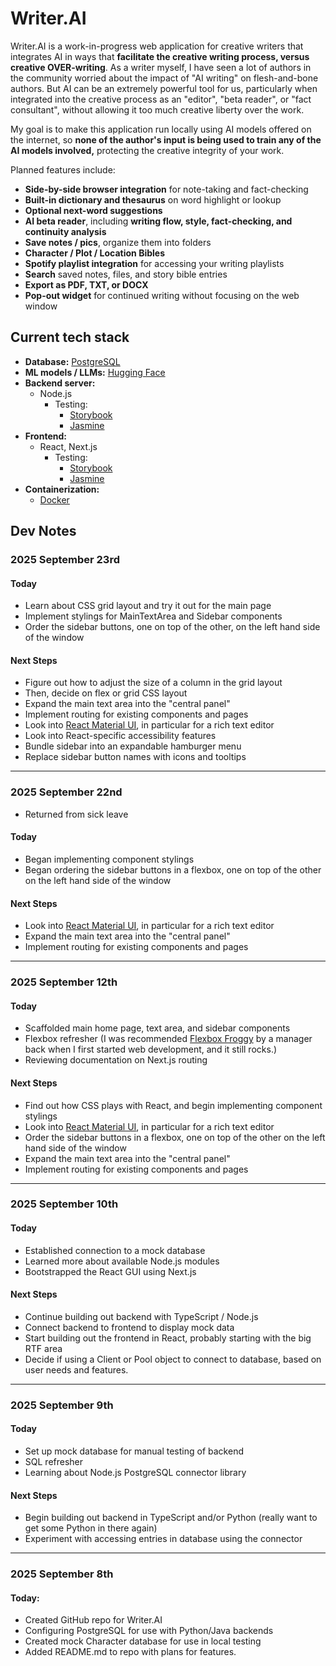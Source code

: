 # Writer.AI

Writer.AI is a work-in-progress web application for creative writers
that integrates AI in ways that **facilitate the creative writing process,
versus creative OVER-writing**.  As a writer myself, I have seen a lot
of authors in the community worried about the impact of "AI writing" on
flesh-and-bone authors.  But AI can be an extremely powerful tool for us, 
particularly when integrated into the creative process as an "editor",
"beta reader", or "fact consultant", without allowing it too much
creative liberty over the work.

My goal is to make this application run locally using AI models offered
on the internet, so **none of the author's input is being used to train any 
of the AI models involved,** protecting the creative integrity of your work.  


Planned features include:

* **Side-by-side browser integration** for note-taking and fact-checking
* **Built-in dictionary and thesaurus** on word highlight or lookup
* **Optional next-word suggestions**
* **AI beta reader**, including **writing flow, style, fact-checking, and**
**continuity analysis**
* **Save notes / pics**, organize them into folders
* **Character / Plot / Location Bibles**
* **Spotify playlist integration** for accessing your writing playlists
* **Search** saved notes, files, and story bible entries
* **Export as PDF, TXT, or DOCX**
* **Pop-out widget** for continued writing without focusing on the web window


## Current tech stack
* **Database:** [PostgreSQL](https://www.postgresql.org)
* **ML models / LLMs:** [Hugging Face](https://huggingface.co/models)
* **Backend server:**
    * Node.js
        * Testing:
            * [Storybook](https://storybook.js.org)
            * [Jasmine](https://jasmine.github.io)
* **Frontend:**
    * React, Next.js
        * Testing:
            * [Storybook](https://storybook.js.org)
            * [Jasmine](https://jasmine.github.io)
* **Containerization:**
    * [Docker](https://www.docker.com)


## Dev Notes

### 2025 September 23rd

#### Today
  * Learn about CSS grid layout and try it out for the main page
  * Implement stylings for MainTextArea and Sidebar components
  * Order the sidebar buttons, one on top of the other, on the left hand side of the window

#### Next Steps
  * Figure out how to adjust the size of a column in the grid layout
  * Then, decide on flex or grid CSS layout
  * Expand the main text area into the "central panel"
  * Implement routing for existing components and pages
  * Look into [React Material UI](https://mui.com/material-ui), in particular for a rich text editor
  * Look into React-specific accessibility features
  * Bundle sidebar into an expandable hamburger menu
  * Replace sidebar button names with icons and tooltips

---

### 2025 September 22nd

* Returned from sick leave

#### Today
  * Began implementing component stylings
  * Began ordering the sidebar buttons in a flexbox, one on top of the other on the left hand side of the window

#### Next Steps
  * Look into [React Material UI](https://mui.com/material-ui), in particular for a rich text editor
  * Expand the main text area into the "central panel"
  * Implement routing for existing components and pages

---

### 2025 September 12th
#### Today
  * Scaffolded main home page, text area, and sidebar components
  * Flexbox refresher (I was recommended [Flexbox Froggy](https://flexboxfroggy.com) by a manager back when I first started web development, and it still rocks.)
  * Reviewing documentation on Next.js routing

#### Next Steps
  * Find out how CSS plays with React, and begin implementing component stylings
  * Look into [React Material UI](https://mui.com/material-ui), in particular for a rich text editor
  * Order the sidebar buttons in a flexbox, one on top of the other on the left hand side of the window
  * Expand the main text area into the "central panel"
  * Implement routing for existing components and pages

---

### 2025 September 10th
#### Today
  * Established connection to a mock database
  * Learned more about available Node.js modules
  * Bootstrapped the React GUI using Next.js

#### Next Steps
  * Continue building out backend with TypeScript / Node.js
  * Connect  backend to frontend to display mock data
  * Start building out the frontend in React, probably starting with the big RTF area
  * Decide if using a Client or Pool object to connect to database, based on user needs and features. 

---

### 2025 September 9th
#### Today
  * Set up mock database for manual testing of backend
  * SQL refresher
  * Learning about Node.js PostgreSQL connector library

#### Next Steps
  * Begin building out backend in TypeScript and/or Python (really want to get some Python in there again)
  * Experiment with accessing entries in database using the connector

---

### 2025 September 8th
#### Today:
  * Created GitHub repo for Writer.AI
  * Configuring PostgreSQL for use with Python/Java backends
  * Created mock Character database for use in local testing
  * Added README.md to repo with plans for features.